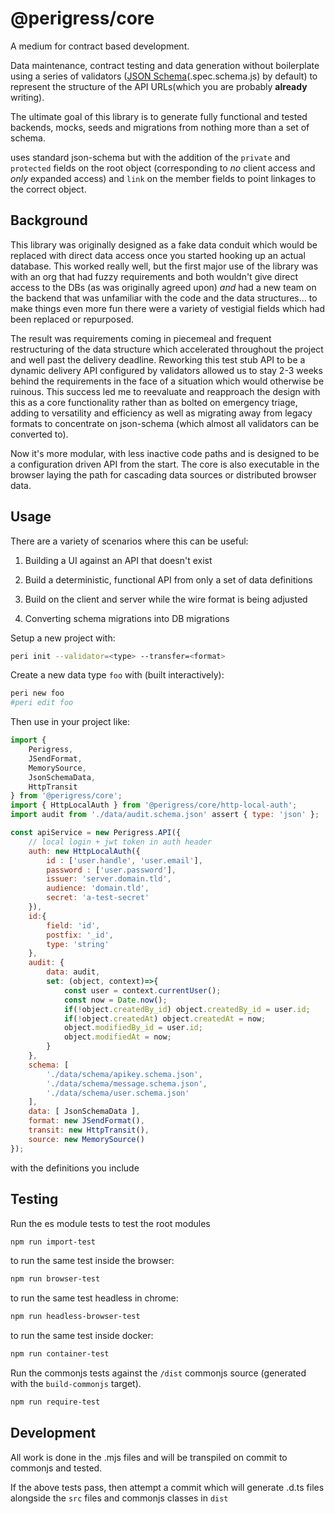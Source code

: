 @perigress/core
===============
A medium for contract based development.

Data maintenance, contract testing and data generation without boilerplate using a series of validators ([JSON Schema](https://json-schema.org/)(.spec.schema.js) by default) to represent the structure of the API URLs(which you are probably **already** writing).

The ultimate goal of this library is to generate fully functional and tested backends, mocks, seeds and migrations from nothing more than a set of schema.

uses standard json-schema but with the addition of the `private` and `protected` fields on the root object (corresponding to *no* client access and *only* expanded access) and `link` on the member fields to point linkages to the correct object.

Background
----------
This library was originally designed as a fake data conduit which would be replaced with direct data access once you started hooking up an actual database. This worked really well, but the first major use of the library was with an org that had fuzzy requirements and both wouldn't give direct access to the DBs (as was originally agreed upon) *and* had a new team on the backend that was unfamiliar with the code and the data structures... to make things even more fun there were a variety of vestigial fields which had been replaced or repurposed. 

The result was requirements coming in piecemeal and frequent restructuring of the data structure which accelerated throughout the project and well past the delivery deadline. Reworking this test stub API to be a dynamic delivery API configured by validators allowed us to stay 2-3 weeks behind the requirements in the face of a situation which would otherwise be ruinous. This success led me to reevaluate and reapproach the design with this as a core functionality rather than as bolted on emergency triage, adding to versatility and efficiency as well as migrating away from legacy formats to concentrate on json-schema (which almost all validators can be converted to).

Now it's more modular, with less inactive code paths and is designed to be a configuration driven API from the start. The core is also executable in the browser laying the path for cascading data sources or distributed browser data.

Usage
-----

There are a variety of scenarios where this can be useful:

1) Building a UI against an API that doesn't exist

2) Build a deterministic, functional API from only a set of data definitions

3) Build on the client and server while the wire format is being adjusted

4) Converting schema migrations into DB migrations

Setup a new project with:

```bash
peri init --validator=<type> --transfer=<format>
```

Create a new data type `foo` with (built interactively):

```bash
peri new foo
#peri edit foo
```

Then use in your project like:
```js
import { 
    Perigress, 
    JSendFormat, 
    MemorySource, 
    JsonSchemaData, 
    HttpTransit
} from '@perigress/core';
import { HttpLocalAuth } from '@perigress/core/http-local-auth';
import audit from './data/audit.schema.json' assert { type: 'json' };

const apiService = new Perigress.API({
    // local login + jwt token in auth header
    auth: new HttpLocalAuth({ 
        id : ['user.handle', 'user.email'],
        password : ['user.password'],
        issuer: 'server.domain.tld',
        audience: 'domain.tld',
        secret: 'a-test-secret'
    }),
    id:{
        field: 'id',
        postfix: '_id',
        type: 'string'
    },
    audit: {
        data: audit,
        set: (object, context)=>{
            const user = context.currentUser();
            const now = Date.now();
            if(!object.createdBy_id) object.createdBy_id = user.id;
            if(!object.createdAt) object.createdAt = now;
            object.modifiedBy_id = user.id;
            object.modifiedAt = now;
        }
    },
    schema: [
        './data/schema/apikey.schema.json',
        './data/schema/message.schema.json',
        './data/schema/user.schema.json'
    ],
    data: [ JsonSchemaData ],
    format: new JSendFormat(),
    transit: new HttpTransit(),
    source: new MemorySource()
});

```

with the definitions you include



Testing
-------

Run the es module tests to test the root modules
```bash
npm run import-test
```
to run the same test inside the browser:

```bash
npm run browser-test
```
to run the same test headless in chrome:
```bash
npm run headless-browser-test
```

to run the same test inside docker:
```bash
npm run container-test
```

Run the commonjs tests against the `/dist` commonjs source (generated with the `build-commonjs` target).
```bash
npm run require-test
```

Development
-----------
All work is done in the .mjs files and will be transpiled on commit to commonjs and tested.

If the above tests pass, then attempt a commit which will generate .d.ts files alongside the `src` files and commonjs classes in `dist`


